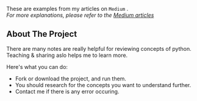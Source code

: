 These are examples from my articles on `Medium` .<br>
_For more explanations, please refer to the [Medium articles](https://medium.com/@MonlesYen)_

## About The Project

There are many notes are really helpful for reviewing concepts of python. Teaching & sharing aslo helps me to learn more.

Here's what you can do:
* Fork or download the project, and run them.
* You should research for the concepts you want to understand further.
* Contact me if there is any error occuring.

